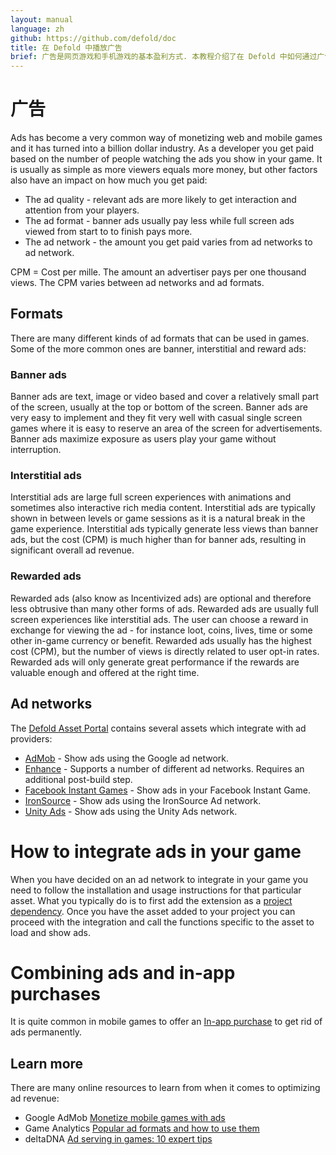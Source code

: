 ```yaml
---
layout: manual
language: zh
github: https://github.com/defold/doc
title: 在 Defold 中播放广告
brief: 广告是网页游戏和手机游戏的基本盈利方式. 本教程介绍了在 Defold 中如何通过广告盈利.
---
```


# 广告

Ads has become a very common way of monetizing web and mobile games and it has turned into a billion dollar industry. As a developer you get paid based on the number of people watching the ads you show in your game. It is usually as simple as more viewers equals more money, but other factors also have an impact on how much you get paid:

* The ad quality - relevant ads are more likely to get interaction and attention from your players.
* The ad format - banner ads usually pay less while full screen ads viewed from start to to finish pays more.
* The ad network - the amount you get paid varies from ad networks to ad network.

<div class='sidenote' markdown='1'>
CPM = Cost per mille. The amount an advertiser pays per one thousand views. The CPM varies between ad networks and ad formats.
</div>

## Formats

There are many different kinds of ad formats that can be used in games. Some of the more common ones are banner, interstitial and reward ads:

### Banner ads

Banner ads are text, image or video based and cover a relatively small part of the screen, usually at the top or bottom of the screen. Banner ads are very easy to implement and they fit very well with casual single screen games where it is easy to reserve an area of the screen for advertisements. Banner ads maximize exposure as users play your game without interruption.

### Interstitial ads

Interstitial ads are large full screen experiences with animations and sometimes also interactive rich media content. Interstitial ads are typically shown in between levels or game sessions as it is a natural break in the game experience. Interstitial ads typically generate less views than banner ads, but the cost (CPM) is much higher than for banner ads, resulting in significant overall ad revenue.

### Rewarded ads

Rewarded ads (also know as Incentivized ads) are optional and therefore less obtrusive than many other forms of ads. Rewarded ads are usually full screen experiences like interstitial ads. The user can choose a reward in exchange for viewing the ad - for instance loot, coins, lives, time or some other in-game currency or benefit. Rewarded ads usually has the highest cost (CPM), but the number of views is directly related to user opt-in rates. Rewarded ads will only generate great performance if the rewards are valuable enough and offered at the right time.


## Ad networks

The [Defold Asset Portal](/tags/stars/ads/) contains several assets which integrate with ad providers:

* [AdMob](https://defold.com/assets/admob/) - Show ads using the Google ad network.
* [Enhance](https://defold.com/assets/enhance/) - Supports a number of different ad networks. Requires an additional post-build step.
* [Facebook Instant Games](https://defold.com/assets/facebookinstantgames/) - Show ads in your Facebook Instant Game.
* [IronSource](https://defold.com/assets/ironsource/) - Show ads using the IronSource Ad network.
* [Unity Ads](https://defold.com/assets/defvideoads/) - Show ads using the Unity Ads network.


# How to integrate ads in your game

When you have decided on an ad network to integrate in your game you need to follow the installation and usage instructions for that particular asset. What you typically do is to first add the extension as a [project dependency](/zh/manuals/libraries/#setting-up-library-dependencies). Once you have the asset added to your project you can proceed with the integration and call the functions specific to the asset to load and show ads.


# Combining ads and in-app purchases

It is quite common in mobile games to offer an [In-app purchase](/zh/manuals/iap) to get rid of ads permanently.


## Learn more

There are many online resources to learn from when it comes to optimizing ad revenue:

* Google AdMob [Monetize mobile games with ads](https://admob.google.com/home/resources/monetize-mobile-game-with-ads/)
* Game Analytics [Popular ad formats and how to use them](https://gameanalytics.com/blog/popular-mobile-game-ad-formats.html)
* deltaDNA [Ad serving in games: 10 expert tips](https://deltadna.com/blog/ad-serving-in-games-10-tips/)
